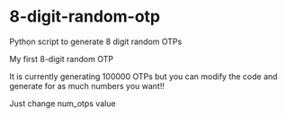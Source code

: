 # 8-digit-random-otp
Python script to generate 8 digit random OTPs

My first 8-digit random OTP 

It is currently generating 100000 OTPs but you can modify the code and generate for as much numbers you want!!

Just change num_otps value
